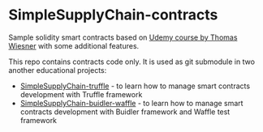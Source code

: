 # SimpleSupplyChain-contracts

Sample solidity smart contracts based on  [Udemy course by Thomas Wiesner](https://www.udemy.com/course/blockchain-developer) with some additional features.

This repo contains contracts code only. It is used as git submodule in two another educational projects:

 - [SimpleSupplyChain-truffle](https://github.com/PiotrMisiurek/SimpleSupplyChain-truffle) - to learn how to manage smart contracts development with Truffle framework
 - [SimpleSupplyChain-buidler-waffle](https://github.com/PiotrMisiurek/SimpleSupplyChain-buidler-waffle) - to learn how to manage smart contracts development with Buidler framework and Waffle test framework
